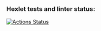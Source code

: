 ### Hexlet tests and linter status:
[![Actions Status](https://github.com/Linchuki/qa-engineer-project-85/actions/workflows/hexlet-check.yml/badge.svg)](https://github.com/Linchuki/qa-engineer-project-85/actions)